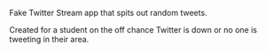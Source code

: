 Fake Twitter Stream app that spits out random tweets.

Created for a student on the off chance Twitter is down or no one is tweeting in their area.
